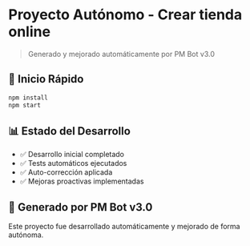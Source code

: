 # Proyecto Autónomo - Crear tienda online

> Generado y mejorado automáticamente por PM Bot v3.0

## 🚀 Inicio Rápido

```bash
npm install
npm start
```

## 📊 Estado del Desarrollo

- ✅ Desarrollo inicial completado
- ✅ Tests automáticos ejecutados
- ✅ Auto-corrección aplicada
- ✅ Mejoras proactivas implementadas

## 🤖 Generado por PM Bot v3.0

Este proyecto fue desarrollado automáticamente y mejorado de forma autónoma.
